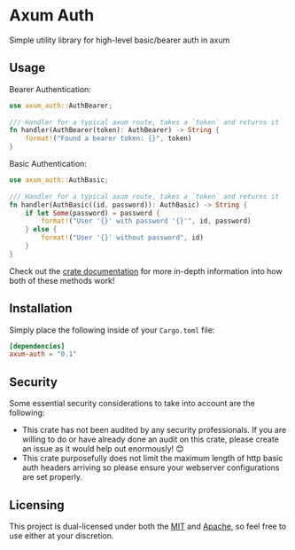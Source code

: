 # Axum Auth

Simple utility library for high-level basic/bearer auth in axum

## Usage

Bearer Authentication:

```rust
use axum_auth::AuthBearer;
 
/// Handler for a typical axum route, takes a `token` and returns it
fn handler(AuthBearer(token): AuthBearer) -> String {
    format!("Found a bearer token: {}", token)
}
```

Basic Authentication:

```rust
use axum_auth::AuthBasic;
 
/// Handler for a typical axum route, takes a `token` and returns it
fn handler(AuthBasic((id, password)): AuthBasic) -> String {
    if let Some(password) = password {
        format!("User '{}' with password '{}'", id, password)
    } else {
        format!("User '{}' without password", id)
    }
}
```

Check out the [crate documentation](https://docs.rs/axum-auth) for more in-depth information into how both of these methods work!

## Installation

Simply place the following inside of your `Cargo.toml` file:

```toml
[dependencies]
axum-auth = "0.1"
```

## Security

Some essential security considerations to take into account are the following:

- This crate has not been audited by any security professionals. If you are willing to do or have already done an audit on this crate, please create an issue as it would help out enormously! 😊
- This crate purposefully does not limit the maximum length of http basic auth headers arriving so please ensure your webserver configurations are set properly.

## Licensing

This project is dual-licensed under both the [MIT](https://github.com/Owez/argi/blob/master/LICENSE-MIT) and [Apache](https://github.com/Owez/argi/blob/master/LICENSE-APACHE), so feel free to use either at your discretion.
